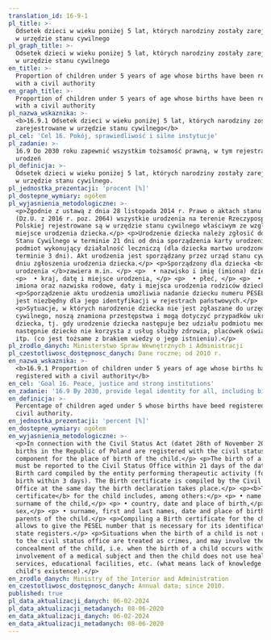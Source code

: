 ```yaml
---
translation_id: 16-9-1
pl_title: >-
  Odsetek dzieci w wieku poniżej 5 lat, których narodziny zostały zarejestrowane
  w urzędzie stanu cywilnego
pl_graph_title: >-
  Odsetek dzieci w wieku poniżej 5 lat, których narodziny zostały zarejestrowane
  w urzędzie stanu cywilnego
en_title: >-
  Proportion of children under 5 years of age whose births have been registered
  with a civil authority
en_graph_title: >-
  Proportion of children under 5 years of age whose births have been registered
  with a civil authority
pl_nazwa_wskaznika: >-
  <b>16.9.1 Odsetek dzieci w wieku poniżej 5 lat, których narodziny zostały
  zarejestrowane w urzędzie stanu cywilnego</b>
pl_cel: 'Cel 16. Pokój, sprawiedliwość i silne instytucje'
pl_zadanie: >-
  16.9 Do 2030 roku zapewnić wszystkim tożsamość prawną, w tym rejestrację
  urodzeń
pl_definicja: >-
  Odsetek dzieci w wieku poniżej 5 lat, których narodziny zostały zarejestrowane
  w urzędzie stanu cywilnego.
pl_jednostka_prezentacji: 'procent [%]'
pl_dostepne_wymiary: ogółem
pl_wyjasnienia_metodologiczne: >-
  <p>Zgodnie z ustawą z dnia 28 listopada 2014 r. Prawo o aktach stanu cywilnego
  (Dz.U. z 2016 r. poz. 2064) wszystkie urodzenia na terenie Rzeczypospolitej
  Polskiej rejestrowane są w urzędzie stanu cywilnego właściwym ze względu na
  miejsce urodzenia dziecka.</p> <p>Urodzenie dziecka należy zgłosić do Urzędu
  Stanu Cywilnego w terminie 21 dni od dnia sporządzenia karty urodzenia przez
  podmiot wykonujący działalność leczniczą (dla dziecka martwo urodzonego w
  terminie 3 dni). Akt urodzenia jest sporządzany przez urząd stanu cywilnego, w
  dniu zgłoszenia urodzenia dziecka.</p> <p>Sporządzony dla dziecka <b>akt
  urodzenia </b>zawiera m.in. </p> <p>  • nazwisko i imię (imiona) dziecka, </p>
  <p>  • kraj, datę i miejsce urodzenia, </p> <p>  • płeć, </p> <p>  • nazwiska,
  imiona oraz nazwiska rodowe, daty i miejsca urodzenia rodziców dziecka. </p>
  <p>Sporządzenie aktu urodzenia umożliwia nadanie dziecku numeru PESEL, który
  jest niezbędny dla jego identyfikacji w rejestrach państwowych.</p>
  <p>Sytuacje, w których narodzenie dziecka nie jest zgłaszane do urzędu stanu
  cywilnego, noszą znamiona przestępstwa i mogą dotyczyć przypadków ukrywania
  dziecka, tj. gdy urodzenie dziecka następuje bez udziału podmiotu medycznego i
  następnie dziecko nie korzysta z usług służby zdrowia, placówek oświatowych,
  itp. (co jest tożsame z brakiem wiedzy o jego istnieniu).</p>
pl_zrodlo_danych: Ministerstwo Spraw Wewnętrznych i Administracji
pl_czestotliwosc_dostępnosc_danych: Dane roczne; od 2010 r.
en_nazwa_wskaznika: >-
  <b>16.9.1 Proportion of children under 5 years of age whose births have been
  registered with a civil authority</b>
en_cel: 'Goal 16. Peace, justice and strong institutions'
en_zadanie: '16.9 By 2030, provide legal identity for all, including birth registration'
en_definicja: >-
  Percentage of children aged under 5 whose births have beed registered with a
  civil authority.
en_jednostka_prezentacji: 'percent [%]'
en_dostepne_wymiary: ogółem
en_wyjasnienia_metodologiczne: >-
  <p>In connection with the Civil Status Act (datet 28th of November 2014), all
  births in the Republic of Poland are registered with the civil status office
  component for the place of birth of the child.</p> <p>The birth of a child
  must be reported to the Civil Status Office within 21 days of the date of
  Birth card compiled by the entity performing therapeutic activity (for a still
  birth within 3 days). The Birth certificate is compiled by the Civil Status
  Office at the same day the birth declaration takes place.</p> <p><b>The birth
  certificate</b> for the child includes, among others:</p> <p> • name and
  surname of the child,</p> <p> • country, date and place of birth,</p> <p> •
  sex,</p> <p> • surname, first and last names, date and place of birth of the
  parents of the child.</p> <p>Compiling a Birth certificate for the child
  allows to give the PESEL number that is necessary for its identification in
  state registers.</p> <p>Situations when the birth of a child is not reported
  to the civil status office are treated as crimes, and may involve the case of
  concealment of the child, i.e. when the birth of a child occurs without the
  involvement of a medical subject and then the child does not use health
  services, educational facilities, etc. (what means lack of knowledge of
  child's existence).</p>
en_zrodlo_danych: Ministry of the Interior and Administration
en_czestotliwosc_dostępnosc_danych: Annual data; since 2010.
published: true
pl_data_aktualizacji_danych: 06-02-2024
pl_data_aktualizacji_metadanych: 08-06-2020
en_data_aktualizacji_danych: 06-02-2024
en_data_aktualizacji_metadanych: 08-06-2020
---
```

